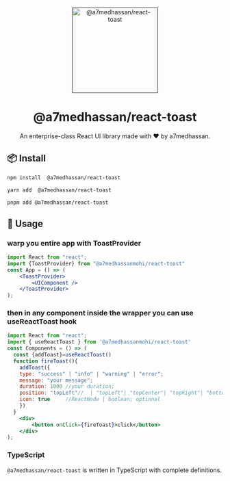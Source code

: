 <p align="center">
  <a href="" >
    <img width="200" src="https://res.cloudinary.com/mohii/image/upload/v1706089362/ux5o12rhrrmsiahicaai.png" alt="@a7medhassan/react-toast">
  </a>
</p>

<h1 align="center">@a7medhassan/react-toast</h1>

<div align="center">

An enterprise-class React UI library made with ❤️ by a7medhassan.

<!-- [![Follow Twitter][twitter-image]][twitter-url]
[![NPM Version][npm-version-image]][npm-version-url]
[![Deploy Storybook][deploy-storybook-image]][deploy-storybook-url] -->

<!-- [![Issues need help][help-wanted-image]][help-wanted-url] -->

<!-- [npm-version-image]: https://img.shields.io/npm/v/@teamartizen/react-components.svg
[npm-version-url]: https://www.npmjs.com/package/@teamartizen/react-components
[help-wanted-image]: https://artizen-core.s3.ap-south-1.amazonaws.com/gh-tags/help-wanted.svg
[help-wanted-url]: https://github.com/teamartizen/react-components/issues
[twitter-image]: https://artizen-core.s3.ap-south-1.amazonaws.com/gh-tags/teamartizen-on-x.svg
[twitter-url]: https://x.com/shaheemMPM
[deploy-storybook-image]: https://github.com/teamartizen/react-components/actions/workflows/deploy-storybook.yml/badge.svg?branch=main
[deploy-storybook-url]: https://github.com/teamartizen/react-components/actions/workflows/deploy-storybook.yml -->

</div>


## 📦 Install

```bash
npm install  @a7medhassan/react-toast
```

```bash
yarn add  @a7medhassan/react-toast
```

```bash
pnpm add @a7medhassan/react-toast
```

## 🔨 Usage
### warp you entire app with ToastProvider
```jsx
import React from "react";
import {ToastProvider} from "@a7medhassanmohi/react-toast"
const App = () => (
	<ToastProvider>
		<UIComponent />
	</ToastProvider>
);
```
### then in any component inside the wrapper you can use useReactToast hook
```jsx
import React from "react";
import { useReactToast } from '@a7medhassanmohi/react-toast'
const Components = () => (
  const {addToast}=useReactToast()
  function fireToast(){
    addToast({
    type: "success" | "info" | "warning" | "error";
    message: "your message";
    duration: 1000 //your duration;
    position: "topLeft"//  | "topLeft"| "topCenter"| "topRight"| "bottomRight"| "bottomCenter"| "bottomLeft";;
    icon: true     //ReactNode | boolean; optional
    })
  }
	<div>
		<button onClick={fireToast}>click</button>
	</div>
);
```

### TypeScript

`@a7medhassan/react-toast` is written in TypeScript with complete definitions.

<!-- ## 🔗 Links -->

<!-- - [Documentation](https://teamartizen.github.io/react-components/) -->